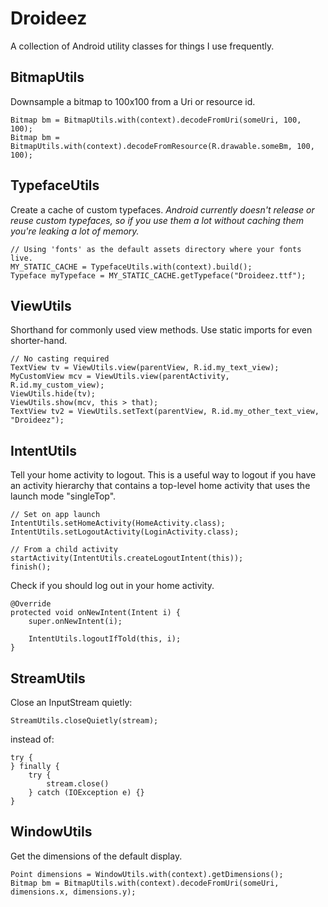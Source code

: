 # Droideez

A collection of Android utility classes for things I use frequently.

## BitmapUtils

Downsample a bitmap to 100x100 from a Uri or resource id.

    Bitmap bm = BitmapUtils.with(context).decodeFromUri(someUri, 100, 100);
    Bitmap bm = BitmapUtils.with(context).decodeFromResource(R.drawable.someBm, 100, 100);

## TypefaceUtils

Create a cache of custom typefaces. *Android currently doesn't release or reuse custom
typefaces, so if you use them a lot without caching them you're leaking a lot of memory.*

    // Using 'fonts' as the default assets directory where your fonts live.
    MY_STATIC_CACHE = TypefaceUtils.with(context).build();
    Typeface myTypeface = MY_STATIC_CACHE.getTypeface("Droideez.ttf");

## ViewUtils

Shorthand for commonly used view methods. Use static imports for even shorter-hand.

    // No casting required
    TextView tv = ViewUtils.view(parentView, R.id.my_text_view);
    MyCustomView mcv = ViewUtils.view(parentActivity, R.id.my_custom_view);
    ViewUtils.hide(tv);
    ViewUtils.show(mcv, this > that);
    TextView tv2 = ViewUtils.setText(parentView, R.id.my_other_text_view, "Droideez");

## IntentUtils

Tell your home activity to logout. This is a useful way to logout if you have an activity
hierarchy that contains a top-level home activity that uses the launch mode "singleTop".

    // Set on app launch
    IntentUtils.setHomeActivity(HomeActivity.class);
    IntentUtils.setLogoutActivity(LoginActivity.class);

    // From a child activity
    startActivity(IntentUtils.createLogoutIntent(this));
    finish();

Check if you should log out in your home activity.

    @Override
    protected void onNewIntent(Intent i) {
        super.onNewIntent(i);

        IntentUtils.logoutIfTold(this, i);
    }

## StreamUtils

Close an InputStream quietly:

    StreamUtils.closeQuietly(stream);

instead of:

    try {
    } finally {
        try {
            stream.close()
        } catch (IOException e) {}
    }

## WindowUtils

Get the dimensions of the default display.

    Point dimensions = WindowUtils.with(context).getDimensions();
    Bitmap bm = BitmapUtils.with(context).decodeFromUri(someUri, dimensions.x, dimensions.y);
